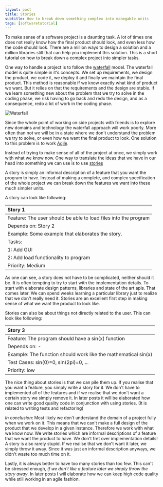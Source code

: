 ```yaml
---
layout: post
title: Stories
subtitle: How to break down something complex into manegable units
tags: [softwaretutorial]
---
```


To make sense of a software project is a daunting task. A lot of times one does not really know how the final product should look, and even less how the code should look. There are a million ways to design a solution and a million libraries still that can help you implement this solution. This is a short tutorial on how to break down a complex project into simpler tasks.

One way to handle a project is to follow the [waterfall](https://www.tutorialspoint.com/sdlc/sdlc_waterfall_model.htm) model. The waterfall model is quite simple in it's concepts. We set up requirements, we design the product, we code it, we deploy it and finally we maintain the final product. This method is reasonable if we know exactly what kind of product we want. But it relies on that the requirements and the design are stable. If we learn something new about the problem that we try to solve in the coding phase, we risk having to go back and redo the design, and as a consequence, redo a lot of work in the coding phase. 

![Waterfall](https://www.tutorialspoint.com/sdlc/images/sdlc_waterfall_model.jpg)

Since the whole point of working on side projects with friends is to explore new domains and technology the waterfall approach will work poorly. More often than not we will be in a state where we don't understand the problem we try to solve, or even how we want the final product to look. One solution to this problem is to work [Agile](https://en.wikipedia.org/wiki/Agile_software_development).

Instead of trying to make sense of all of the project at once, we simply work with what we know now. One way to translate the ideas that we have in our head into something we can use is to use [stories](http://www.agilemodeling.com/artifacts/userStory.htm)

A story is simply an informal description of a feature that you want the program to have. Instead of making a complete, and complex specification of the whole project we can break down the features we want into these much simpler units.

A story can look like following:

| Story 1  |
| :------  |
| Feature: The user should be able to load files into the program|
| Depends on: Story 2						 |
| Example: Some example that elaborates the story.		 |
| Tasks: 							 |
|	1: Add GUI						 |
|	2: Add load functionality to program			 |
| Priority: Medium						 |
 
As one can see, a story does not have to be complicated, neither should it be. It is often tempting to try to start with the implementation details. To start with elaborate design patterns, libraries and state of the art apis. That comes later. We can spend weeks learning a particular library just to realize that we don't really need it. Stories are an excellent first step in making sense of what we want the product to look like.

Stories can also be about things not directly related to the user. This can look like following:

| Story 3  |
| :------  |
| Feature: The program should have a sin(x) function		 |
| Depends on: -							 |
| Example: The function should work like the mathematical sin(x) |
| Test Cases: sin(0)=0, sin(2pi)=0, ...				 |
| Priority: low							 |

The nice thing about stories is that we can pile them up. If you realise that you want a feature, you simply write a story for it. We don't have to implemented all of the features and if we realise that we don't want a certain story we simply remove it. In later posts it will be elaborated how one can write good quality code in conjunction with using stories. (It is related to writing tests and refactoring)

*In conclusion:* 
Most likely we don't understand the domain of a project fully when we work on it. This means that we can't make a full design of the product that we develop in a given instance. Therefore we work with what we know now. We write stories which are informal descriptions of a feature that we want the product to have. We don't fret over implementation details! A story is also rarely stupid. If we realise that we don't want it later, we simply throw it away. Since it was just an informal description anyways, we didn't waste too much time on it. 

Lastly, it is always better to have too many stories than too few. This can't be stressed enough, *if we don't like a feature later we simply throw the story away*. In later posts I will elaborate how we can keep high code quality while still working in an agile fashion.

